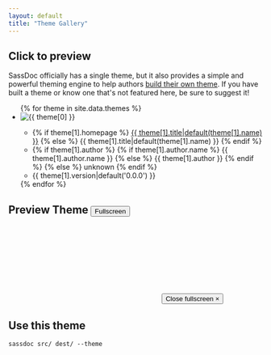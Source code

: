 ```yaml
---
layout: default
title: "Theme Gallery"
---
```


## Click to preview

<article class="sassdoc-theme-preview  sassdoc-theme-preview--empty">
  <p>SassDoc officially has a single theme, but it also provides a simple and powerful theming engine to help authors <a href="/using-your-own-theme">build their own theme</a>. If you have built a theme or know one that's not featured here, be sure to suggest it!</p>

  <section class="theme-picker">
    <ul class="theme-picker__list">
    {% for theme in site.data.themes %}
      <li class="theme-picker__item" data-theme-name="{{ theme[0] }}">
        <img src="/theme-gallery/thumbs/{{ theme[0] }}.png" alt="{{ theme[0] }}" />
        <div class="theme-picker__metadata  metadata">
          <ul class="metadata__list">
            <li class="metadata__item">
              {% if theme[1].homepage %}
              <a href="{{ theme[1].homepage }}" target="_blank">{{ theme[1].title|default(theme[1].name) }}</a>
              {% else %}
              <span>{{ theme[1].title|default(theme[1].name) }}</span>
              {% endif %}
            </li>
            <li class="metadata__item">
              {% if theme[1].author %}
                {% if theme[1].author.name %}
                  {{ theme[1].author.name }}
                {% else %}
                  {{ theme[1].author }}
                {% endif %}
              {% else %}
                unknown
              {% endif %}
            </li>
            <li class="metadata__item">{{ theme[1].version|default('0.0.0') }}</li>
          </ul>
        </div>
      </li>
    {% endfor %}
    </ul>
  </section>

  <section class="theme-preview">
    <h2>Preview Theme
      <span class="theme-preview__name" data-inject-theme-name></span>
      <button class="theme-preview__fullscreen-button">Fullscreen</button>
    </h2>
    <iframe class="theme-preview__frame" frameborder="0" src=""></iframe>
    <button class="theme-preview__fullscreen-close">Close fullscreen &times;</button>
  </section>

  <section class="theme-code">
    <h2>Use this theme</h2>
    <pre class="highlight"><code>sassdoc src/ dest/ --theme <span data-inject-theme-name class="theme-code__name"></span></code></pre>
  </section>
</article>

<script src="http://code.jquery.com/jquery-2.1.1.min.js"></script>
<script src="{{ '/assets/js/ThemePicker.js' | prepend: site.baseurl }}"></script>
<script>
  $(document).ready(function () {
    new ThemePicker();
  })
</script>
